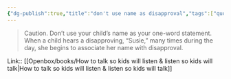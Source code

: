```yaml
---
{"dg-publish":true,"title":"don't use name as disapproval","tags":["quotes"],"date":"2023-10-17T11:02:45+03:00","modified_at":"2023-11-06T21:47:07+04:00","alias":"don't use name as disapproval","dg-path":"/quotes/202310171102.md","permalink":"/quotes/202310171102/","dgPassFrontmatter":true}
---
```



> Caution. Don’t use your child’s name as your one-word statement. When a child hears a disapproving, “Susie,” many times during the day, she begins to associate her name with disapproval.

Link:: [[Openbox/books/How to talk so kids will listen & listen so kids will talk|How to talk so kids will listen & listen so kids will talk]]
